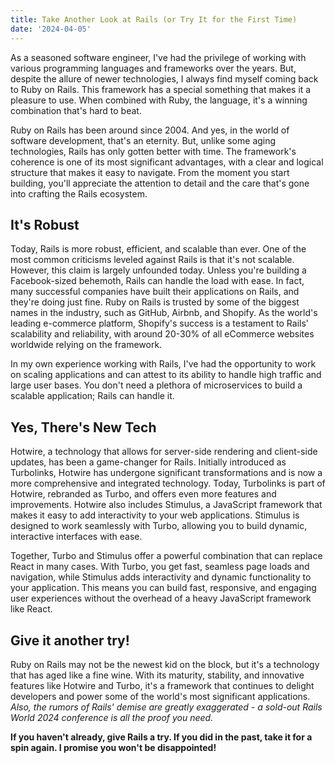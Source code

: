 ```yaml
---
title: Take Another Look at Rails (or Try It for the First Time)
date: '2024-04-05'
---
```


As a seasoned software engineer, I've had the privilege of working with various programming languages and frameworks over the years. But, despite the allure of newer technologies, I always find myself coming back to Ruby on Rails. This framework has a special something that makes it a pleasure to use. When combined with Ruby, the language, it's a winning combination that's hard to beat.

Ruby on Rails has been around since 2004. And yes, in the world of software development, that's an eternity. But, unlike some aging technologies, Rails has only gotten better with time. The framework's coherence is one of its most significant advantages, with a clear and logical structure that makes it easy to navigate. From the moment you start building, you'll appreciate the attention to detail and the care that's gone into crafting the Rails ecosystem.

## It's Robust

Today, Rails is more robust, efficient, and scalable than ever. One of the most common criticisms leveled against Rails is that it's not scalable. However, this claim is largely unfounded today. Unless you're building a Facebook-sized behemoth, Rails can handle the load with ease. In fact, many successful companies have built their applications on Rails, and they're doing just fine. Ruby on Rails is trusted by some of the biggest names in the industry, such as GitHub, Airbnb, and Shopify. As the world's leading e-commerce platform, Shopify's success is a testament to Rails' scalability and reliability, with around 20-30% of all eCommerce websites worldwide relying on the framework.

In my own experience working with Rails, I've had the opportunity to work on scaling applications and can attest to its ability to handle high traffic and large user bases. You don't need a plethora of microservices to build a scalable application; Rails can handle it.

## Yes, There's New Tech

Hotwire, a technology that allows for server-side rendering and client-side updates, has been a game-changer for Rails. Initially introduced as Turbolinks, Hotwire has undergone significant transformations and is now a more comprehensive and integrated technology. Today, Turbolinks is part of Hotwire, rebranded as Turbo, and offers even more features and improvements. Hotwire also includes Stimulus, a JavaScript framework that makes it easy to add interactivity to your web applications. Stimulus is designed to work seamlessly with Turbo, allowing you to build dynamic, interactive interfaces with ease.

Together, Turbo and Stimulus offer a powerful combination that can replace React in many cases. With Turbo, you get fast, seamless page loads and navigation, while Stimulus adds interactivity and dynamic functionality to your application. This means you can build fast, responsive, and engaging user experiences without the overhead of a heavy JavaScript framework like React.

## Give it another try!

Ruby on Rails may not be the newest kid on the block, but it's a technology that has aged like a fine wine. With its maturity, stability, and innovative features like Hotwire and Turbo, it's a framework that continues to delight developers and power some of the world's most significant applications. *Also, the rumors of Rails' demise are greatly exaggerated - a sold-out Rails World 2024 conference is all the proof you need.*

**If you haven't already, give Rails a try. If you did in the past, take it for a spin again. I promise you won't be disappointed!**
